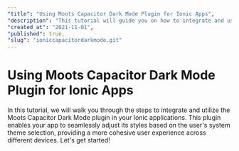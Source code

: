 ```yaml
---
"title": "Using Moots Capacitor Dark Mode Plugin for Ionic Apps",
"description": "This tutorial will guide you on how to integrate and use the Moots Capacitor Dark Mode plugin in your Ionic applications, allowing your app to automatically switch styles based on the system's theme selection.",
"created_at": "2021-11-01",
"published": true,
"slug": "ioniccapacitordarkmode.git"
---
```


# Using Moots Capacitor Dark Mode Plugin for Ionic Apps

In this tutorial, we will walk you through the steps to integrate and utilize the Moots Capacitor Dark Mode plugin in your Ionic applications. This plugin enables your app to seamlessly adjust its styles based on the user's system theme selection, providing a more cohesive user experience across different devices. Let's get started!